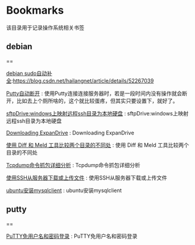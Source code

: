 # Bookmarks
该目录用于记录操作系统相关书签

## debian
==

[debian sudo自动补全](https://blog.csdn.net/hailangnet/article/details/52267039):https://blog.csdn.net/hailangnet/article/details/52267039

[Putty自动断开](https://blog.csdn.net/Lh19931122/article/details/77949719) : 使用Putty连接连接服务器时，若是一段时间内没有操作就会断开，比如去上个厕所啥的，这个就比较蛋疼，但其实只要设置下，就好了。 

[sftpDrive:windows上映射远程ssh目录为本地硬盘](http://www.path8.net/tn/archives/5501) : sftpDrive:windows上映射远程ssh目录为本地硬盘 

[Downloading ExpanDrive](https://www.expandrive.com/download-expandrive/) : Downloading ExpanDrive 

[使用 Diff 和 Meld 工具比较两个目录的不同处](https://blog.csdn.net/qq_36512792/article/details/80344071) : 使用 Diff 和 Meld 工具比较两个目录的不同处 

[Tcpdump命令抓包详细分析](https://www.cnblogs.com/ct20150811/p/9431976.html) : Tcpdump命令抓包详细分析 

[使用SSH从服务器下载或上传文件](https://blog.csdn.net/zhaozhichenghpu/article/details/80975023) : 使用SSH从服务器下载或上传文件 

[ubuntu安装mysqlclient](https://www.cnblogs.com/lajiao/p/9176060.html) : ubuntu安装mysqlclient 

## putty
==

[PuTTY免用户名和密码登录](https://jingyan.baidu.com/article/e3c78d64883e313c4c85f5ea.html) : PuTTY免用户名和密码登录 

